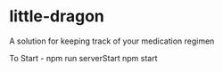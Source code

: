 # little-dragon
A solution for keeping track of your medication regimen

To Start - 
npm run serverStart
npm start